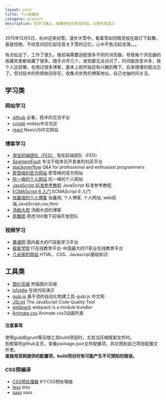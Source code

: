 ```yaml
---
layout: post
title: 个人收藏夹
category: project
description: 在学习路上，收藏那些优秀的网站，以便时常温习
---
```


2015年12月5日，杭州迎来初雪。漫步大雪中，看着雪如同精灵般在路灯下起舞，甚是惊艳。不经意间回忆起往昔关于雪的记忆，心中不免泛起涟漪。。。

有点扯远了，工作了很久，做前端需要适配很多不同的浏览器，导致每个浏览器的收藏夹里都收藏了很多。随手点开几个，发现都无法访问了，时间能改变许多，我个人比较懒，也用过很多博客，基本上刚开始还有兴趣折腾下，后来慢慢的就淡忘了。但对技术的热情依旧存在，收集点优秀的博客地址，自己也抽时间关注。

## 学习类
### 网站学习
<ul>
    <li><a href="https://github.com/" target="_blank">github</a> 必看，技术的交流平台</li>
    <li><a href="https://cnodejs.org/">cnode</a> nodejs中文社区</li>
    <li><a href="http://reactjs.cn/">react</a> ReactJS中文网站</li>
</ul>

### 博客学习
<ul>
    <li><a href="http://taobaofed.org/">淘宝前端团队（FED）</a> 淘宝前端团队（FED）</li>
    <li><a href="http://segmentfault.com/">SegmentFault</a> 专注于程序员开发者的社区平台</li>
    <li><a href="http://stackoverflow.com/">stackoverflow</a> Q&amp;A for professional and enthusiast programmers</li>
    <li><a href="http://www.liaoxuefeng.com/" target="_blank">廖雪峰的官方网站</a> 廖雪峰的官方网站</li>
    <li><a href="http://www.ruanyifeng.com/" target="_blank">阮一峰的个人网站</a> 阮一峰的个人网站</li>
    <li><a href="http://javascript.ruanyifeng.com/" target="_blank">JavaScript 标准参考教程</a> JavaScript 标准参考教程</li>
    <li><a href="http://es6.ruanyifeng.com/" target="_blank">ECMAScript 6 入门</a> ECMAScript 6 入门</li>
    <li><a href="http://www.zhangxinxu.com/" target="_blank">张鑫旭的个人博客</a> 张鑫旭, 个人博客, 个人网站, web前端,JavaScript,css,html</li>
    <li><a href="http://www.cnblogs.com/TomXu/" target="_blank">汤姆大叔</a> 汤姆大叔的博客</li>
    <li><a href="http://www.75team.com/" target="_blank">奇舞团</a> 奇虎360旗下前端开发团队</li>
</ul>

### 视频学习
<ul>
    <li><a href="http://www.imooc.com/" target="_blank">慕课网</a> 国内最大的IT技能学习平台</li>
    <li><a href="http://www.jikexueyuan.com/" target="_blank">极客学院</a> IT在线教育平台-中国最大的IT职业在线教育平台</li>
    <li><a href="http://www.codefordream.com/">几米家的网站</a> HTML、CSS、Javascript基础知识</li>
</ul>

## 工具类
<ul>
    <li><a href="https://tinypng.com/" target="_blank">图片压缩</a> 熊猫图片压缩</li>
    <li><a href="http://jsfiddle.net/" target="_blank">jsfiddle</a> 在线代码演示</li>
    <li><a href="http://www.gulpjs.com.cn/">gulp.js</a> 基于流的自动化构建工具-gulp.js 中文网</li>
    <li><a href="http://www.jslint.com/">JSLint</a> The JavaScript Code Quality Tool</li>
    <li><a href="http://webpack.github.io/">webpack</a> webpack is a module bundler</li>
    <li><a href="http://daneden.github.io/animate.css/">Animate.css</a> Animate css3动画列表</li>
</ul>

#### 注意事项
使用gulp和grunt等压缩工具build项目时，尤其当压缩框架文件时。<br>
到框架的github主页，查看package.json文件配置项，并应用到自己项目配置文件里。<br>
**直接用官网提供的配置项，build项目时有可能产生不可预知的错误。**

### CSS预编译
<ul>
    <li><a href="">CSS预处理器</a> 8个CSS预处理器</li>
    <li><a href="http://lesscss.org/">less</a> less</li>
    <li><a href="http://sass-lang.com/">sass</a> sass</li>
</ul>

[wenda]:    https://firewenda.github.io  "wenda"
